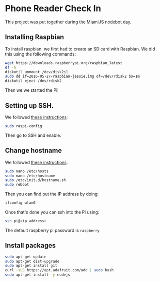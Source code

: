# Phone Reader Check In

This project was put together during the [MiamiJS nodebot day](http://www.meetup.com/Miami-node-js-Meetup/events/232563226/).


## Installing Raspbian

To install raspbian, we first had to create an SD card with Raspbian. We
did this using the following commands:

```sh
wget https://downloads.raspberrypi.org/raspbian_latest
df -h
diskutil unmount /dev/disk2s1
sudo dd if=2016-05-27-raspbian-jessie.img of=/dev/rdisk2 bs=1m
diskutil eject /dev/rdisk2
```

Then we we started the Pi!

## Setting up SSH.

We followed [these instructions](https://www.raspberrypi.org/documentation/remote-access/ssh/):

```sh
sudo raspi-config
```

Then go to SSH and enable.

## Change hostname

We followed [these instructions](http://www.howtogeek.com/167195/how-to-change-your-raspberry-pi-or-other-linux-devices-hostname/).

```sh
sudo nano /etc/hosts
sudo nano /etc/hostname
sudo /etc/init.d/hostname.sh
sudo reboot
```

Then you can find out the IP address by doing:

```sh
ifconfig wlan0
```

Once that's done you can ssh into the Pi using:

```sh
ssh pi@<ip address>
```

The default raspberry pi password is `raspberry`

## Install packages

```sh
sudo apt-get update
sudo apt-get dist-upgrade
sudo apt-get install git
curl -sLS https://apt.adafruit.com/add | sudo bash
sudo apt-get install -y nodejs
```


